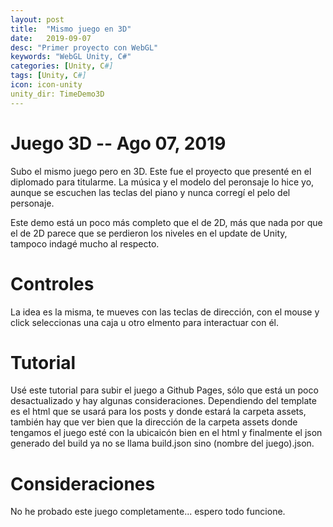 ```yaml
---
layout: post
title:  "Mismo juego en 3D"
date:   2019-09-07
desc: "Primer proyecto con WebGL"
keywords: "WebGL Unity, C#"
categories: [Unity, C#]
tags: [Unity, C#]
icon: icon-unity
unity_dir: TimeDemo3D
---
```


# Juego 3D -- Ago 07, 2019

Subo el mismo juego pero en 3D. Este fue el proyecto que presenté en el diplomado para titularme. La música y el modelo del peronsaje lo hice yo, aunque se escuchen las teclas del piano y nunca corregí el pelo del personaje.

Este demo está un poco más completo que el de 2D, más que nada por que el de 2D parece que se perdieron los niveles en el update de Unity, tampoco indagé mucho al respecto.

# Controles
La idea es la misma, te mueves con las teclas de dirección, con el mouse y click seleccionas una caja u otro elmento para interactuar con él.

# Tutorial
Usé este tutorial para subir el juego a Github Pages, sólo que está un poco desactualizado y hay algunas consideraciones. Dependiendo del template es el html que se usará para los posts y donde estará la carpeta assets, también hay que ver bien que la dirección de la carpeta assets donde tengamos el juego esté con la ubicaicón bien en el html y finalmente el json generado del build ya no se llama build.json sino (nombre del juego).json.

# Consideraciones
No he probado este juego completamente... espero todo funcione.